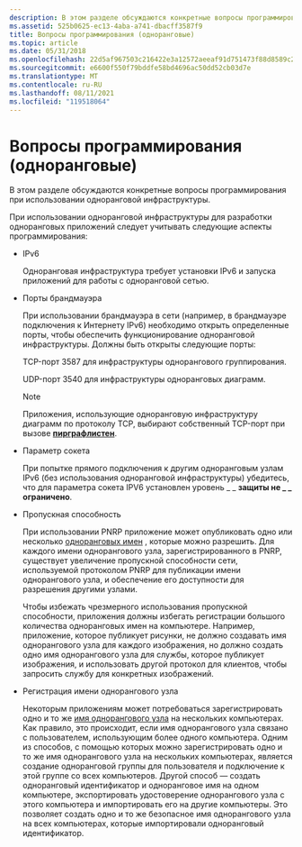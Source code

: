 ```yaml
---
description: В этом разделе обсуждаются конкретные вопросы программирования при использовании одноранговой инфраструктуры.
ms.assetid: 525b0625-ec13-4aba-a741-dbacff3587f9
title: Вопросы программирования (одноранговые)
ms.topic: article
ms.date: 05/31/2018
ms.openlocfilehash: 22d5af967503c216422e3a12572aeeaf91d751473f88d8589c2e125894721b41
ms.sourcegitcommit: e6600f550f79bddfe58bd4696ac50dd52cb03d7e
ms.translationtype: MT
ms.contentlocale: ru-RU
ms.lasthandoff: 08/11/2021
ms.locfileid: "119518064"
---
```

# <a name="programming-considerations-peer-to-peer"></a>Вопросы программирования (одноранговые)

В этом разделе обсуждаются конкретные вопросы программирования при использовании одноранговой инфраструктуры.

При использовании одноранговой инфраструктуры для разработки одноранговых приложений следует учитывать следующие аспекты программирования:

-   IPv6

    Одноранговая инфраструктура требует установки IPv6 и запуска приложений для работы с одноранговой сетью.

-   Порты брандмауэра

    При использовании брандмауэра в сети (например, в брандмауэре подключения к Интернету IPv6) необходимо открыть определенные порты, чтобы обеспечить функционирование одноранговой инфраструктуры. Должны быть открыты следующие порты:

    TCP-порт 3587 для инфраструктуры однорангового группирования.

    UDP-порт 3540 для инфраструктуры одноранговых диаграмм.

    > [!Note]  
    > Приложения, использующие одноранговую инфраструктуру диаграмм по протоколу TCP, выбирают собственный TCP-порт при вызове [**пирграфлистен**](/windows/desktop/api/P2P/nf-p2p-peergraphlisten).

     

-   Параметр сокета

    При попытке прямого подключения к другим одноранговым узлам IPv6 (без использования одноранговой инфраструктуры) убедитесь, что для параметра сокета IPV6 установлен уровень \_ \_ **защиты не \_ \_ ограничено**.

-   Пропускная способность

    При использовании PNRP приложение может опубликовать одно или несколько [одноранговых имен](peer-names.md) , которые можно разрешить. Для каждого имени однорангового узла, зарегистрированного в PNRP, существует увеличение пропускной способности сети, используемой протоколом PNRP для публикации имени однорангового узла, и обеспечение его доступности для разрешения другими узлами.

    Чтобы избежать чрезмерного использования пропускной способности, приложения должны избегать регистрации большого количества одноранговых имен на компьютере. Например, приложение, которое публикует рисунки, не должно создавать имя однорангового узла для каждого изображения, но должно создать одно имя однорангового узла для службы, которое публикует изображения, и использовать другой протокол для клиентов, чтобы запросить службу для конкретных изображений.

-   Регистрация имени однорангового узла

    Некоторым приложениям может потребоваться зарегистрировать одно и то же [имя однорангового узла](peer-names.md) на нескольких компьютерах. Как правило, это происходит, если имя однорангового узла связано с пользователем, использующим более одного компьютера. Одним из способов, с помощью которых можно зарегистрировать одно и то же имя однорангового узла на нескольких компьютерах, является создание одноранговой группы для пользователя и подключение к этой группе со всех компьютеров. Другой способ — создать одноранговый идентификатор и одноранговое имя на одном компьютере, экспортировать удостоверение однорангового узла с этого компьютера и импортировать его на другие компьютеры. Это позволяет создать одно и то же безопасное имя однорангового узла на всех компьютерах, которые импортировали одноранговый идентификатор.

 

 




